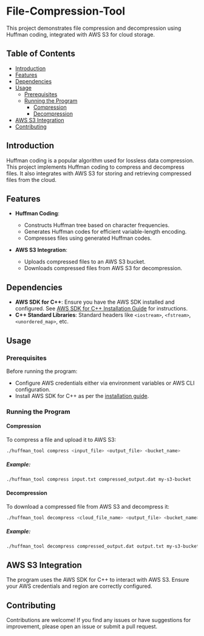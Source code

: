 # File-Compression-Tool

This project demonstrates file compression and decompression using Huffman coding, integrated with AWS S3 for cloud storage.

## Table of Contents

- [Introduction](#introduction)
- [Features](#features)
- [Dependencies](#dependencies)
- [Usage](#usage)
  - [Prerequisites](#prerequisites)
  - [Running the Program](#running-the-program)
    - [Compression](#compression)
    - [Decompression](#decompression)
- [AWS S3 Integration](#aws-s3-integration)
- [Contributing](#contributing)

## Introduction

Huffman coding is a popular algorithm used for lossless data compression. This project implements Huffman coding to compress and decompress files. It also integrates with AWS S3 for storing and retrieving compressed files from the cloud.

## Features

- **Huffman Coding**:
  - Constructs Huffman tree based on character frequencies.
  - Generates Huffman codes for efficient variable-length encoding.
  - Compresses files using generated Huffman codes.

- **AWS S3 Integration**:
  - Uploads compressed files to an AWS S3 bucket.
  - Downloads compressed files from AWS S3 for decompression.

## Dependencies

- **AWS SDK for C++**: Ensure you have the AWS SDK installed and configured. See [AWS SDK for C++ Installation Guide](https://github.com/aws/aws-sdk-cpp#installation) for instructions.
- **C++ Standard Libraries**: Standard headers like `<iostream>`, `<fstream>`, `<unordered_map>`, etc.

## Usage

### Prerequisites

Before running the program:
- Configure AWS credentials either via environment variables or AWS CLI configuration.
- Install AWS SDK for C++ as per the [installation guide](https://github.com/aws/aws-sdk-cpp#installation).

### Running the Program

#### Compression

To compress a file and upload it to AWS S3:
```bash
./huffman_tool compress <input_file> <output_file> <bucket_name>
```
##### Example:
```bash
./huffman_tool compress input.txt compressed_output.dat my-s3-bucket
```
#### Decompression

To download a compressed file from AWS S3 and decompress it:
```bash
./huffman_tool decompress <cloud_file_name> <output_file> <bucket_name>
```
##### Example:
```bash
./huffman_tool decompress compressed_output.dat output.txt my-s3-bucket
```
## AWS S3 Integration
The program uses the AWS SDK for C++ to interact with AWS S3. Ensure your AWS credentials and region are correctly configured.
## Contributing
Contributions are welcome! If you find any issues or have suggestions for improvement, please open an issue or submit a pull request.

